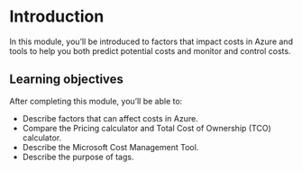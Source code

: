 # Introduction

In this module, you’ll be introduced to factors that impact costs in Azure and tools to help you both predict potential costs and monitor and control costs.

## Learning objectives

After completing this module, you’ll be able to:

- Describe factors that can affect costs in Azure.
- Compare the Pricing calculator and Total Cost of Ownership (TCO) calculator.
- Describe the Microsoft Cost Management Tool.
- Describe the purpose of tags.